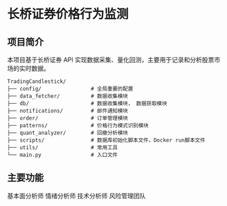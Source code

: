 # 长桥证券价格行为监测

## 项目简介

本项目基于长桥证券 API 实现数据采集、量化回测，主要用于记录和分析股票市场的实时数据。

```shell
TradingCandlestick/
├── config/                # 全局重要的配置
├── data_fetcher/          # 数据收集模块
├── db/                    # 数据收集模块， 数据获取模块
├── notifications/         # 邮件通知模块
├── order/                 # 订单管理模块
├── patterns/              # 价格行为模式识别模块
├── quant_analyzer/        # 回撤分析模块
├── scripts/               # 数据库初始化脚本文件，Docker run脚本文件
├── utils/                 # 常用工具
└── main.py                # 入口文件
```

## 主要功能

基本面分析师
情绪分析师
技术分析师
风险管理团队